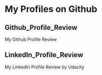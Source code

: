 # My Profiles on Github


## Github_Profile_Review
My Github Profile Review


## LinkedIn_Profile_Review
My LinkedIn Profile Review by Udacity
